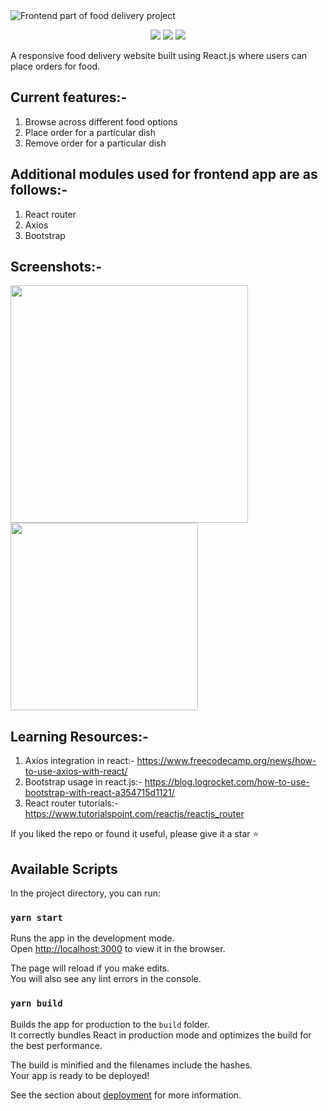 <img src="https://res.cloudinary.com/dk22rcdch/image/upload/v1625909570/GithubRepo/Screenshot_2021-07-10_at_3.02.32_PM_sjpksd.png" alt="Frontend part of food delivery project"/>
<p align="center">
  <img src="https://img.shields.io/github/repo-size/saurabhnative/foodDeliveryAppFrontend"/>
  <img src="https://img.shields.io/tokei/lines/github/saurabhnative/foodDeliveryAppFrontend"/>
  <img src="https://img.shields.io/github/license/saurabhnative/foodDeliveryAppFrontend" />
</p>
A responsive food delivery website built using React.js where users can place orders for food.

## Current features:-
1. Browse across different food options
2. Place order for a particular dish
3. Remove order for a particular dish


## Additional modules used for frontend app are as follows:-
1. React router
2. Axios
3. Bootstrap

## Screenshots:-
<p>
<img src="https://res.cloudinary.com/dk22rcdch/image/upload/v1624987686/Hackathonmedia/Screenshot_2021-06-29_at_10.57.28_PM_oihdyn.png" width=380 />
<img src="https://res.cloudinary.com/dk22rcdch/image/upload/v1624987686/Hackathonmedia/Screenshot_2021-06-29_at_10.57.40_PM_wf0hdn.png" width=300 />
<p>  
  
  
## Learning Resources:-
1. Axios integration in react:- https://www.freecodecamp.org/news/how-to-use-axios-with-react/
2. Bootstrap usage in react.js:- https://blog.logrocket.com/how-to-use-bootstrap-with-react-a354715d1121/
3. React router tutorials:- https://www.tutorialspoint.com/reactjs/reactjs_router

If you liked the repo or found it useful, please give it a star ⭐️
  
  
## Available Scripts

In the project directory, you can run:

### `yarn start`

Runs the app in the development mode.\
Open [http://localhost:3000](http://localhost:3000) to view it in the browser.

The page will reload if you make edits.\
You will also see any lint errors in the console.

### `yarn build`

Builds the app for production to the `build` folder.\
It correctly bundles React in production mode and optimizes the build for the best performance.

The build is minified and the filenames include the hashes.\
Your app is ready to be deployed!

See the section about [deployment](https://facebook.github.io/create-react-app/docs/deployment) for more information.
